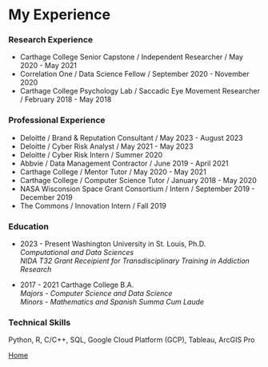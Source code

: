 # My Experience 

### Research Experience
* Carthage College Senior Capstone /  Independent Researcher / May 2020 - May 2021  
* Correlation One /  Data Science Fellow / September 2020 - November 2020
* Carthage College Psychology Lab /  Saccadic Eye Movement Researcher / February 2018 - May 2018  

### Professional Experience
* Deloitte /  Brand & Reputation Consultant / May 2023 - August 2023  
* Deloitte /  Cyber Risk Analyst / May 2021 - May 2023  
* Deloitte /  Cyber Risk Intern / Summer 2020  
* Abbvie /  Data Management Contractor / June 2019 - April 2021
* Carthage College /  Mentor Tutor / May 2020 - May 2021
* Carthage College /  Computer Science Tutor / January 2018 - May 2020
* NASA Wisconsion Space Grant Consortium / Intern / September 2019 - December 2019
* The Commons / Innovation Intern / Fall 2019  

### Education
* 2023 - Present Washington University in St. Louis, Ph.D.  
*Computational and Data Sciences*  
*NIDA T32 Grant Receipient for Transdisciplinary Training in Addiction Research*  

* 2017 - 2021 Carthage College B.A.  
*Majors - Computer Science and Data Science*  
*Minors - Mathematics and Spanish*
*Summa Cum Laude*  

### Technical Skills
Python, R, C/C++, SQL, Google Cloud Platform (GCP), Tableau, ArcGIS Pro  
 
 
[Home](index.md)
